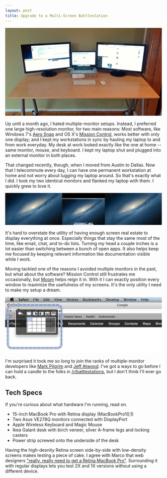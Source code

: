 ```yaml
---
layout: post
title: Upgrade to a Multi-Screen Battlestation
---
```


![My workstation][1]

Up until a month ago, I hated multiple-monitor setups. Instead, I
preferred one large high-resolution monitor, for two main reasons:
Most software, like Windows 7's [Aero Snap][2] and OS X's [Mission
Control][3], works better with only one display; and I kept my
workstations in sync by hauling my laptop to and from work everyday.
My desk at work looked exactly like the one at home -- same monitor,
mouse, and keyboard. I kept my laptop shut and plugged into an
external monitor in both places.

That changed recently, though, when I moved from Austin to Dallas.
Now that I telecommute every day, I can have one permanent workstation
at home and not worry about lugging my laptop around. So that's
exactly what I did. I took my two identical monitors and flanked
my laptop with them. I quickly grew to love it.

![My desktop][4]

It's hard to overstate the utility of having enough screen real
estate to display everything at once. Especially things that stay
the same most of the time, like email, chat, and to-do lists. Turning
my head a couple inches is a lot easier than switching between a
bunch of open apps. It also helps keep me focused by keeping relevant
information like documentation visible while I work.

Moving tackled one of the reasons I avoided multiple monitors in
the past, but what about the software? Mission Control still
frustrates me occasionally, but [Moom][5] helps reign it in. With
it I can exactly position every window to maximize the usefulness
of my screens. It's the only utility I need to make my setup a
dream.

![Moom in action][6]

I'm surprised it took me so long to join the ranks of multiple-monitor
developers like [Mark Pilgrim][7] and [Jeff Atwood][8]. I've got a
ways to go before I can hold a candle to the folks in
[/r/battlestations][9], but I don't think I'll ever go back.

## Tech Specs

If you're curious about what hardware I'm running, read on.

-   15-inch MacBook Pro with Retina display (MacBookPro10,1)
-   Two Asus VE278Q monitors connected with DisplayPort
-   Apple Wireless Keyboard and Magic Mouse
-   Ikea Galant desk with birch veneer, silver A-frame legs and
    locking casters
-   Power strip screwed onto the underside of the desk

Having the high-desnity Retina screen side-by-side with low-density
screens makes testing a piece of cake. I agree with Marco that web
designers ["really, really need to get a Retina MacBook Pro"][10].
Surrounding it with regular displays lets you test 2X and 1X versions
without using a different device.

[1]: /static/images/2012-08-21-my-workstation.jpg
[2]: http://windows.microsoft.com/en-us/windows7/products/features/snap
[3]: http://support.apple.com/kb/HT4689
[4]: /static/images/2012-08-21-my-desktop.jpg
[5]: http://manytricks.com/moom/
[6]: /static/images/2012-08-21-moom.png
[7]: http://mark.pilgrim.usesthis.com/
[8]: http://www.codinghorror.com/blog/2010/04/three-monitors-for-every-user.html
[9]: http://www.reddit.com/r/battlestations/top/?sort=top&t=all
[10]: http://www.marco.org/2012/07/05/web-designers-need-retina
